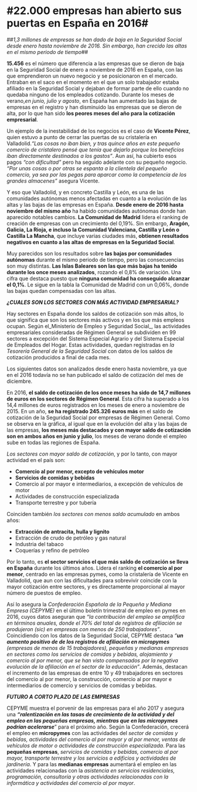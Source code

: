 #22.000 empresas han abierto sus puertas en España en 2016#
===

##_1,3 millones de empresas se han dado de baja en la Seguridad Social desde enero hasta noviembre de 2016. Sin embargo, han crecido las altas en el mismo periodo de tiempo_##

**15.456** es el número que diferencia a las empresas que se dieron de baja en la Seguridad Social de enero a noviembre de 2016 en España, con las que emprendieron un nuevo negocio y se posicionaron en el mercado. Entraban en el saco en el momento en el que un solo trabajador estaba afiliado en la Seguridad Social y dejaban de formar parte de ello cuando no quedaba ninguno de los empleados cotizando. 
Durante los meses de verano,_en junio, julio y agosto_, en España han aumentado las bajas de empresas en el registro y han disminuido las empresas que se dieron de alta, por lo que han sido **los peores meses del año para la cotización empresarial**.

Un ejemplo de la inestabilidad de los negocios es el caso de **Vicente Pérez**, quien estuvo a punto de cerrar las puertas de su cristalería en Valladolid._“Las cosas no iban bien, y tras quince años en este pequeño comercio de cristalero pensé que tenía que dejarlo porque los beneficios iban directamente destinados a los gastos”_. Aun así, ha cubierto esos pagos _“con dificultad”_ pero ha seguido adelante con su pequeño negocio. _“Por unas cosas o por otras se espanta a la clientela del pequeño comercio, ya sea por las pegas para aparcar como la competencia de los grandes almacenes”_ asegura Vicente.

Y eso que Valladolid, y en concreto Castilla y León, es una de las comunidades autónomas menos afectadas en cuanto a la evolución de las altas y las bajas de las empresas en España. **Desde enero de 2016 hasta noviembre del mismo año** ha habido comunidades autónomas donde han aparecido notables cambios. 
**La Comunidad de Madrid** lidera el ranking de creación de empresas con un crecimiento del 0,19%. Sin embargo, **Aragón, Galicia, La Rioja, e incluso la Comunidad Valenciana, Castilla y León o Castilla La Mancha**, que incluye varias ciudades más, **obtienen resultados negativos en cuanto a las altas de empresas en la Seguridad Social**.

Muy parecidos son los resultados sobre **las bajas por comunidades autónomas** durante el mismo periodo de tiempo, pero las consecuencias son muy distintas. **Las Islas Baleares son las que más bajas ha tenido durante los once meses analizados**, rozando el 0,8% de variación. Una cifra que destaca puesto que **ninguna comunidad ha conseguido alcanzar el 0,1%**.  Le sigue en la tabla la Comunidad de Madrid con un 0,06%, donde las bajas quedan compensadas con las altas.


***¿CUALES SON LOS SECTORES CON MÁS ACTIVIDAD EMPRESARIAL?***

Hay sectores en España donde los saldos de cotización son más altos, lo que significa que son los sectores más activos y en los que más empleos ocupan. Según el_Ministerio de Empleo y Seguridad Social_, las actividades empresariales consideradas de Régimen General se subdividen en 99 sectores a excepción del Sistema Especial Agrario y del Sistema Especial de Empleados del Hogar. Estas actividades, quedan registradas en _la Tesorería General de la Seguridad Social_ con datos de los saldos de cotización producidos a final de cada mes.

Los siguientes datos son analizados desde enero hasta noviembre, ya que en el 2016 todavía no se han publicado el saldo de cotización del mes de diciembre.

En 2016, **el saldo de cotización de los once meses ha sido de 14,7 millones de euros en los sectores de Régimen General**. Esta cifra ha superado a los 14,4 millones de euros registrados en los meses de enero a noviembre de 2015. En un año, **se ha registrado 245.326 euros más** en el saldo de cotización de la Seguridad Social por empresas de Régimen General. 
Como se observa en la gráfica, al igual que en la evolución del alta y las bajas de las empresas, **los meses más destacados y con mayor saldo de cotización son en ambos años en junio y julio**, los meses de verano donde el empleo sube en todas las regiones de España.

_Los sectores con mayor saldo de cotización_, y por lo tanto, con mayor actividad en el país son:
+	**Comercio al por menor, excepto de vehículos motor**
+	**Servicios de comidas y bebidas**
+	Comercio al por mayor e intermediarios, a excepción de vehículos de motor 
+	Actividades de construcción especializada
+	Transporte terrestre y por tubería

Coinciden también _los sectores con menos saldo acumulado_ en  ambos años:
+	**Extracción de antracita, hulla y lignito**
+	Extracción de crudo de petróleo y gas natural
+	Industria del tabaco
+	Coquerías y refino de petróleo

Por lo tanto, es **el sector servicios el que más saldo de cotización se lleva en España** durante los últimos años. Lidera el ranking **el comercio al por menor**, centrado en las empresas pymes, como la cristalería de Vicente en Valladolid, que aun con las dificultades para sobrevivir coincide con la mayor cotización entre sectores, y es directamente proporcional al mayor número de puestos de empleo.

Así lo asegura la _Confederación Española de la Pequeña y Mediana Empresa (CEPYME)_ en el último boletín trimestral de empleo en pymes en 2016, cuyos datos aseguran que _“la contribución del empleo se amplifica en términos anuales, donde el 70% del total de registros de afiliación se produjeron (sic) en empresas con menos de 250 trabajadores”_. 
Coincidiendo con los datos de la Seguridad Social, CEPYME destaca _“**un aumento positivo de de los registros de afiliación en micropymes** (empresas de menos de 15 trabajadores), pequeñas y medianas empresas en sectores como los servicios de comidas y bebidas, alojamiento y comercio al por menor, que se han visto compensados por la negativa evolución de la afiliación en el sector de la educación”_.  Además, destacan el incremento de las empresas de entre 10 y 49 trabajadores en sectores del comercio al por menor, la construcción, comercio al por mayor e intermediarios de comercio y servicios de comidas y bebidas.


***FUTURO A CORTO PLAZO DE LAS EMPRESAS***

CEPYME muestra el porvenir de las empresas para el año 2017 y asegura una ***“ralentización en las tasas de crecimiento de la actividad y del empleo en las pequeñas empresas, mientras que en las micropymes podrían acelerarse***” para el próximo año. 
Según la Confederación, crecerá el empleo en **micropymes** con las actividades del _sector de comidas y bebidas, actividades del comercio al por mayor  y al por menor, ventas de vehículos de motor o actividades de construcción especializada_.  Para las **pequeñas empresas**,  _servicios de comidas y bebidas, comercio al por mayor, transporte terrestre y los servicios a edificios y actividades de jardinería_. Y para las **medianas empresas** aumentará el empleo en las actividades relacionadas con la _asistencia en servicios residenciales, programación, consultoría y otras actividades relacionadas con la informática y actividades del comercio al por mayor_.

